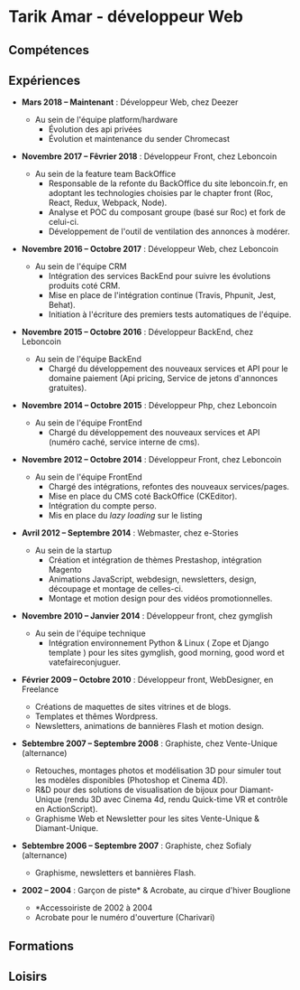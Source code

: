# Tarik Amar - développeur Web

## Compétences

## Expériences

- **Mars 2018 – Maintenant** : Développeur Web, chez Deezer
    - Au sein de l'équipe platform/hardware
         - Évolution des api privées
         - Évolution et maintenance du sender Chromecast
         
- **Novembre 2017 – Fêvrier 2018** : Développeur Front, chez Leboncoin
    - Au sein de la feature team BackOffice
        - Responsable de la refonte du BackOffice du site leboncoin.fr,
          en adoptant les technologies choisies par le chapter front (Roc, React, Redux, Webpack, Node).
        - Analyse et POC du composant groupe (basé sur Roc) et fork de celui-ci.
        - Développement de l'outil de ventilation des annonces à modérer.
        
- **Novembre 2016 – Octobre 2017** : Développeur Web, chez Leboncoin
    - Au sein de l'équipe CRM
        - Intégration des services BackEnd pour suivre les évolutions produits coté CRM.
        - Mise en place de l'intégration continue (Travis, Phpunit, Jest, Behat).
        - Initiation à l'écriture des premiers tests automatiques de l'équipe.
        
- **Novembre 2015 – Octobre 2016** : Développeur BackEnd, chez Leboncoin
    - Au sein de l'équipe BackEnd
         - Chargé du développement des nouveaux services et API pour le domaine paiement
         (Api pricing, Service de jetons d'annonces gratuites).
         
- **Novembre 2014 – Octobre 2015** : Développeur Php, chez Leboncoin
    - Au sein de l'équipe FrontEnd
         - Chargé du développement des nouveaux services et API
         (numéro caché, service interne de cms).

- **Novembre 2012 – Octobre 2014** : Développeur Front, chez Leboncoin
    - Au sein de l'équipe FrontEnd
        - Chargé des intégrations, refontes des nouveaux services/pages.
        - Mise en place du CMS coté BackOffice (CKEditor).
        - Intégration du compte perso.
        - Mis en place du *lazy loading* sur le listing

- **Avril 2012 – Septembre 2014** : Webmaster, chez e-Stories
    - Au sein de la startup
        - Création et intégration de thèmes Prestashop, intégration Magento
        - Animations JavaScript, webdesign, newsletters, design, découpage et montage de celles-ci.
        - Montage et motion design pour des vidéos promotionnelles.

- **Novembre 2010 – Janvier 2014** : Développeur front, chez gymglish
    - Au sein de l'équipe technique
        - Intégration environnement Python & Linux ( Zope et Django template )
          pour les sites gymglish, good morning, good word et vatefaireconjuguer.

- **Février 2009 – Octobre 2010** : Développeur front, WebDesigner, en Freelance
    - Créations de maquettes de sites vitrines et de blogs.
    - Templates et thêmes Wordpress.
    - Newsletters, animations de bannières Flash et motion design.

- **Sebtembre 2007 – Septembre 2008** : Graphiste, chez Vente-Unique (alternance)
    - Retouches, montages photos et modélisation 3D pour simuler tout les modèles disponibles
    (Photoshop et Cinema 4D).
    - R&D pour des solutions de visualisation de bijoux pour Diamant-Unique
    (rendu 3D avec Cinema 4d, rendu Quick-time VR et contrôle en ActionScript).
    - Graphisme Web et Newsletter pour les sites Vente-Unique & Diamant-Unique.

- **Sebtembre 2006 – Septembre 2007** : Graphiste, chez Sofialy (alternance)
    - Graphisme, newsletters et bannières Flash.

- **2002 – 2004** : Garçon de piste* & Acrobate, au cirque d'hiver Bouglione
    - *Accessoiriste de 2002 à 2004
    - Acrobate pour le numéro d'ouverture (Charivari)

## Formations
## Loisirs

